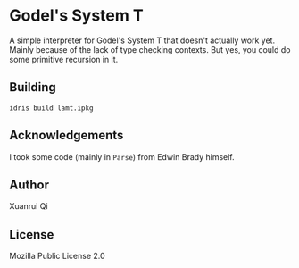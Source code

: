 # Godel's System T
A simple interpreter for Godel's System T that doesn't actually work yet. Mainly because of the lack 
of type checking contexts. But yes, you could do some primitive recursion in it.

## Building
`idris build lamt.ipkg`

## Acknowledgements
I took some code (mainly in `Parse`) from Edwin Brady himself.

## Author
Xuanrui Qi

## License
Mozilla Public License 2.0

